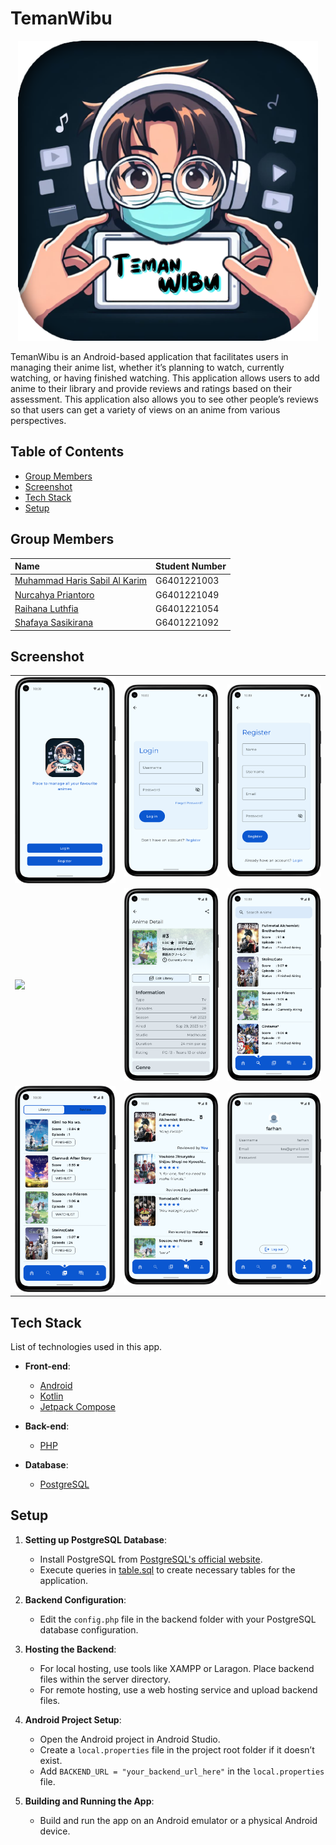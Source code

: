 # TemanWibu

<div align="center">
  <img src="https://github.com/harissabil/TemanWibu/blob/main/assets/logo/teman_wibu.png" width="480" alt="Centered Image">
</div>

TemanWibu is an Android-based application that facilitates users in managing their anime list, whether it’s planning to watch, currently watching, or having finished watching. This application allows users to add anime to their library and provide reviews and ratings based on their assessment. This application also allows you to see other people’s reviews so that users can get a variety of views on an anime from various perspectives.

## Table of Contents
- [Group Members](#group-members)
- [Screenshot](#screenshot)
- [Tech Stack](#tech-stack)
- [Setup](#setup)

## Group Members

| Name | Student Number |
| :-------- | :------- | 
[Muhammad Haris Sabil Al Karim](https://github.com/harissabil) | G6401221003 |
[Nurcahya Priantoro](https://github.com/)| G6401221049 |
[Raihana Luthfia](https://github.com/)| G6401221054 |
[Shafaya Sasikirana](https://www.github.com/)| G6401221092 |

## Screenshot
<table>
  <tbody>
    <tr>
      <td><img src="assets/screenshot/welcome.png?raw=true"/></td>
      <td><img src="assets/screenshot/login.png?raw=true"/></td>
      <td><img src="assets/screenshot/register.png?raw=true"/></td>
    </tr>
    <tr>
      <td><img src="assets/screenshot/home.png?raw=true"/></td>
      <td><img src="assets/screenshot/detail.png?raw=true"/></td>
      <td><img src="assets/screenshot/search.png?raw=true"/></td>
    </tr>
    <tr>
      <td><img src="assets/screenshot/library.png?raw=true"/></td>
      <td><img src="assets/screenshot/forum.png?raw=true"/></td>
      <td><img src="assets/screenshot/profile.png?raw=true"/></td>
    </tr>
  </tbody>
</table>

## Tech Stack

List of technologies used in this app.

- **Front-end**:
  - [Android](https://developer.android.com/)
  - [Kotlin](https://kotlinlang.org/)
  - [Jetpack Compose](https://developer.android.com/jetpack/compose)

- **Back-end**:
  - [PHP](https://www.php.net/)

- **Database**:
  - [PostgreSQL](https://www.postgresql.org/)

## Setup
1. **Setting up PostgreSQL Database**:
   - Install PostgreSQL from [PostgreSQL's official website](https://www.postgresql.org/).
   - Execute queries in [table.sql](./sql/table.sql) to create necessary tables for the application.

2. **Backend Configuration**:
   - Edit the `config.php` file in the backend folder with your PostgreSQL database configuration.

3. **Hosting the Backend**:
   - For local hosting, use tools like XAMPP or Laragon. Place backend files within the server directory.
   - For remote hosting, use a web hosting service and upload backend files.

4. **Android Project Setup**:
   - Open the Android project in Android Studio.
   - Create a `local.properties` file in the project root folder if it doesn’t exist.
   - Add `BACKEND_URL = "your_backend_url_here"` in the `local.properties` file.

5. **Building and Running the App**:
   - Build and run the app on an Android emulator or a physical Android device.
